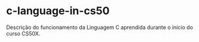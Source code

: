# c-language-in-cs50
Descrição do funcionamento da Linguagem C aprendida durante o início do curso CS50X.
